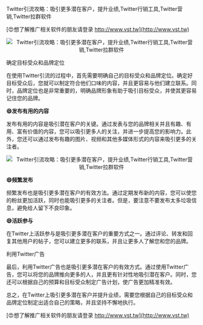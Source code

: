 Twitter引流攻略：吸引更多潜在客户，提升业绩,Twitter行销工具,Twitter营销,Twitter拉群软件

[😍想了解推广相关软件的朋友请登录 http://www.vst.tw](http://www.vst.tw)

 <center><img src="https://vst.tw/MP4/tuiguang/png/3.png" alt="Twitter引流攻略：吸引更多潜在客户，提升业绩,Twitter行销工具,Twitter营销,Twitter拉群软件"></center>

确定目标受众和品牌定位

在使用Twitter引流的过程中，首先需要明确自己的目标受众和品牌定位。确定好目标受众后，您就可以制定符合他们口味的内容，并且更容易与他们建立联系。同时，品牌定位也是非常重要的，明确品牌形象有助于吸引目标受众，并使其更容易记住您的品牌。

**😄发布有用的内容**

发布有用的内容是吸引潜在客户的关键。通过发表与您的品牌相关并且有趣、有用、富有价值的内容，您可以吸引更多人的关注，并进一步提高您的影响力。此外，您还可以通过发布有趣的图片、视频和其他多媒体形式的内容来吸引更多的关注者。

 <center><img src="https://vst.tw/MP4/tuiguang/png/5.png" alt="Twitter引流攻略：吸引更多潜在客户，提升业绩,Twitter行销工具,Twitter营销,Twitter拉群软件"></center>

**😄频繁发布**

频繁发布也是吸引更多潜在客户的有效方法。通过定期发布新的内容，您可以使您的粉丝更加活跃，同时也能吸引更多的关注者。但是，要注意不要发布太多垃圾信息，避免给人留下不良印象。

**😄活跃参与**

在Twitter上活跃参与是吸引更多潜在客户的重要方式之一。通过评论、转发和回复其他用户的帖子，您可以建立更多的联系，并且让更多人了解您和您的品牌。

利用Twitter广告

最后，利用Twitter广告也是吸引更多潜在客户的有效方式。通过使用Twitter广告，您可以将您的品牌推向更多的人，并且更有针对性地吸引潜在客户。同时，您还可以根据自己的预算和目标受众制定广告计划，使广告更加精准有效。

总之，在Twitter上吸引更多潜在客户并提升业绩，需要您根据自己的目标受众和品牌定位制定出适合自己的策略，并且坚持不懈地执行。

[😍想了解推广相关软件的朋友请登录 http://www.vst.tw](http://www.vst.tw)



